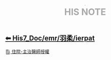 <div style="text-align:center;padding-bottom: 20px">
  <div style="width: 100%;">
      <img src="../../his_clin/img/open-book.png" style="zoom:15%;" />
  </div>
  <b style="color: darkgray; font-size: 28px; margin-top: 10px">HIS NOTE</b>
</div>

## [⬅ His7_Doc/emr/羽柔/ierpat](./His7_Doc_emr_羽柔.md)

[<img src="../img/document2.png" style="zoom:3.2%; opacity:40%; vertical-align: middle;" /> 住院-主治醫師授權](../../His7_Doc/emr/羽柔/ierpat/住院-主治醫師授權.md)
